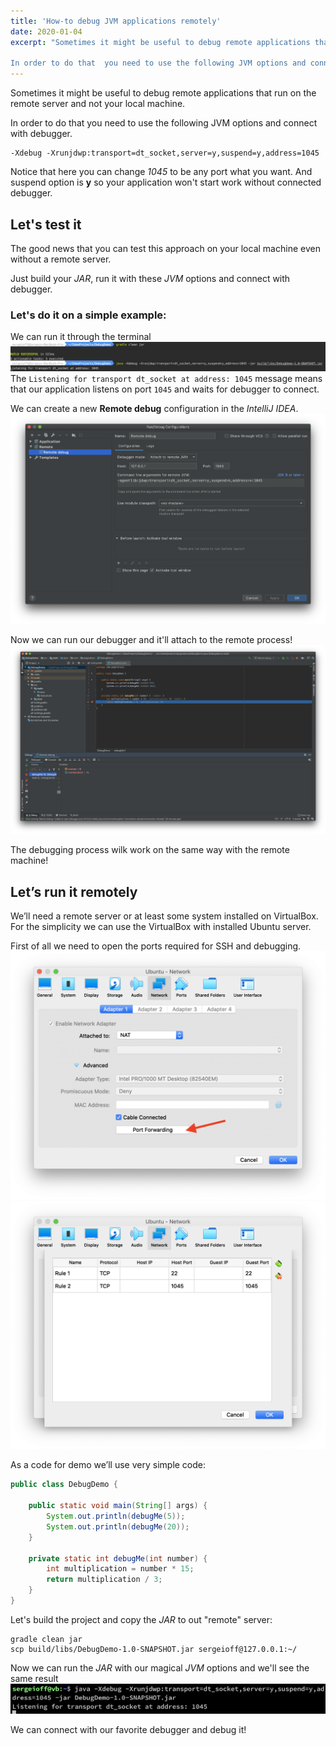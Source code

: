 ```yaml
---
title: 'How-to debug JVM applications remotely'
date: 2020-01-04
excerpt: "Sometimes it might be useful to debug remote applications that run on the remote server and not your local machine.

In order to do that  you need to use the following JVM options and connect with debugger...."
---
```

Sometimes it might be useful to debug remote applications that run on the remote server and not your local machine.

In order to do that  you need to use the following JVM options and connect with debugger.
```shell
-Xdebug -Xrunjdwp:transport=dt_socket,server=y,suspend=y,address=1045
```
Notice that here you can change *1045* to be any port what you want.
And suspend option is **y** so your application won't start work without connected debugger.

## Let's test it
The good news that you can test this approach on your local machine even without a remote server.

Just build your *JAR*, run it with these *JVM* options and connect with debugger.

### Let's do it on a simple example:
We can run it through the terminal
![terminal](terminal.png)
The `Listening for transport dt_socket at address: 1045` message means that our application listens on port `1045` and waits for debugger to connect.

We can create a new **Remote debug** configuration in the *IntelliJ IDEA*.
![debug configuration](debug-configuration.png)

Now we can run our debugger and it'll attach to the remote process!
![remote debug](remote-debug.png)

The debugging process wilk work on the same way with the remote machine!


## Let’s run it remotely
We’ll need a remote server or at least some system installed on VirtualBox.
For the simplicity we can use the VirtualBox with installed Ubuntu server.

First of all we need to open the ports required for SSH and debugging.
![network setting](network.png)
![port worwading](port-forwarding.png)

As a code for demo we’ll use very simple code:
```java
public class DebugDemo {

    public static void main(String[] args) {
        System.out.println(debugMe(5));
        System.out.println(debugMe(20));
    }

    private static int debugMe(int number) {
        int multiplication = number * 15;
        return multiplication / 3;
    }
}
```

Let's build the project and copy the *JAR* to out "remote" server:
```shell
gradle clean jar
scp build/libs/DebugDemo-1.0-SNAPSHOT.jar sergeioff@127.0.0.1:~/
```

Now we can run the *JAR* with our magical *JVM* options and we'll see the same result
![VirtualBox debug](vb-debug.png)

We can connect with our favorite debugger and debug it!